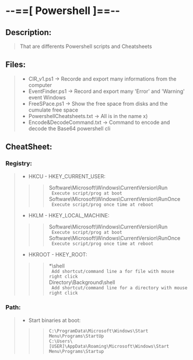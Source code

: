 # --==[ Powershell ]==--
## Description:
> That are differents Powershell scripts and Cheatsheets

## Files:
> * CIR_v1.ps1 					-> Recorde and export many informations from the computer
> * EventFinder.ps1 			-> Record and export many 'Error' and 'Warning' event Windows
> * FreeSPace.ps1 				-> Show the free space from disks and the cumulate free space
> * PowershellCheatsheets.txt  	-> All is in the name x)
> * Encode&DecodeCommand.txt 	-> Command to encode and decode the Base64 powershell cli

## CheatSheet:
### Registry:
> * HKCU - HKEY_CURRENT_USER:
>>> Software\Microsoft\Windows\CurrentVersion\Run<br>
` Execute script/prog at boot`<br>
>>> Software\Microsoft\Windows\CurrentVersion\RunOnce<br>
` Execute script/prog once time at reboot`<br>
> * HKLM - HKEY_LOCAL_MACHINE:
>>> Software\Microsoft\Windows\CurrentVersion\Run<br>
` Execute script/prog at boot`<br>
>>> Software\Microsoft\Windows\CurrentVersion\RunOnce<br>
` Execute script/prog once time at reboot`<br>
> * HKROOT - HKEY_ROOT: 
>>> \*\shell<br>
` Add shortcut/command line a for file with mouse right click`<br>
>>> Directory\Background\shell<br>
` Add shortcut/command line for a directory with mouse right click`
### Path:
> * Start binaries at boot: 
>>> `C:\ProgramData\Microsoft\Windows\Start Menu\Programs\StartUp`<br>
>>> `C:\Users\[USER]\AppData\Roaming\Microsoft\Windows\Start Menu\Programs\Startup`<br>
